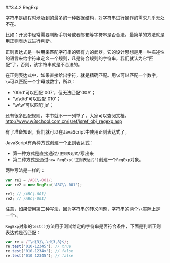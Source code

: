 ##3.4.2 RegExp

字符串是编程时涉及到的最多的一种数据结构，对字符串进行操作的需求几乎无处不在。

比如：开发中经常需要判断手机号或者邮箱等字符串是否合法。最简单的方法就是用正则表达式进行判断。

正则表达式是一种用来匹配字符串的强有力的武器。它的设计思想是用一种描述性的语言来给字符串定义一个规则，凡是符合规则的字符串，我们就认为它“匹配”了，否则，该字符串就是不合法的。


在正则表达式中，如果直接给出字符，就是精确匹配。用`\d`可以匹配一个数字，`\w`可以匹配一个字母或数字，所以：

* '00\d'可以匹配'007'，但无法匹配'00A'；
* '\d\d\d'可以匹配'010'；
* '\w\w'可以匹配'js'；

还有很多匹配规则，本书就不一一列举了，大家可以查阅文档。
http://www.w3school.com.cn/jsref/jsref_obj_regexp.asp

有了准备知识，我们就可以在JavaScript中使用正则表达式了。

JavaScript有两种方式创建一个正则表达式：
* 第一种方式是直接通过`/正则表达式/`写出来
* 第二种方式是通过`new RegExp('正则表达式')`创建一个`RegExp`对象。

两种写法是一样的：
```js
var re1 = /ABC\-001/;
var re2 = new RegExp('ABC\\-001');

re1; // /ABC\-001/
re2; // /ABC\-001/
```

注意，如果使用第二种写法，因为字符串的转义问题，字符串的两个`\\`实际上是一个`\`。

`RegExp`对象的`test()`方法用于测试给定的字符串是否符合条件，下面是判断正则表达式是否匹配：
```js
var re = /^\d{3}\-\d{3,8}$/;
re.test('010-12345'); // true
re.test('010-1234x'); // false
re.test('010 12345'); // false
```
